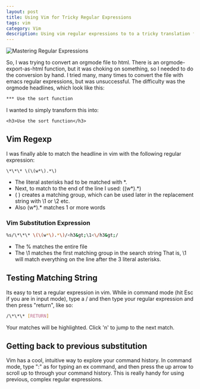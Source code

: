 ```yaml
---
layout: post
title: Using Vim for Tricky Regular Expressions
tags: vim 
category: Vim
description: Using vim regular expressions to to a tricky translation from org-mode to html.
---
```


![Mastering Regular Expressions](https://lh4.googleusercontent.com/-IEgGpMB_XVY/UYk1L1-eg2I/AAAAAAAADno/KbPfRaXE3S4/w220-h196-no/mastering_regexp1.png)

So, I was trying to convert an orgmode file to html. There is an orgmode-export-as-html function, but it was choking on something, so I needed to do the conversion by hand. I tried many, many times to convert the file with emacs regular expressions, but was unsuccessful.  The difficulty was the orgmode headlines, which look like this:

``` bash
*** Use the sort function
```

I wanted to simply transform this into:

```
<h3>Use the sort function</h3>
```

## Vim Regexp
I was finally able to match the headline in vim with the following regular expression: 

```
\*\*\* \(\(w*\).*\)
```

* The literal asterisks had to be matched with \*.  
* Next, to match to the end of the line I used: \(\(w*\).*\) 
* \( \) creates a matching group, which can be used later in the replacement string with \1 or \2 etc.
* Also \(w*\).* matches 1 or more words

### Vim Substitution Expression

```bash
%s/\*\*\* \(\(w*\).*\)/<h3&gt;\1<\/h3&gt;/
```
* The % matches the entire file
* The \1 matches the first matching group in the search string
That is, \1 will match everything on the line after the 3 literal asterisks.

## Testing Matching String
Its easy to test a regular expression in vim.  While in command mode (hit Esc if you are in input mode), type a / and then type your regular expression and then press "return", like so:
```bash
/\*\*\* [RETURN]
```

Your matches will be highlighted.  Click 'n' to jump to the next match.

## Getting back to previous substitution
Vim has a cool, intuitive way to explore your command history. In command mode, type ":" as for typing an ex command, and then press the up arrow to scroll up to through your command history. This is really handy for using previous, complex regular expressions.


